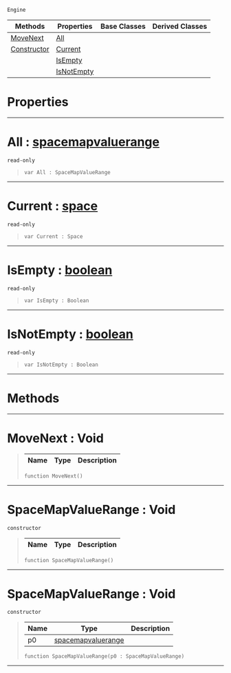  `Engine`

|Methods|Properties|Base Classes|Derived Classes|
|---|---|---|---|
|[ MoveNext](https://github.com/PlasmaEngine/PlasmaDocs/tree/master/docs/C%2B%2B/code_reference/class_reference/spacemapvaluerange.markdown#movenext-void)|[ All](https://github.com/PlasmaEngine/PlasmaDocs/tree/master/docs/C%2B%2B/code_reference/class_reference/spacemapvaluerange.markdown#all-plasma-engine-document)| | |
|[ Constructor](https://github.com/PlasmaEngine/PlasmaDocs/tree/master/docs/C%2B%2B/code_reference/class_reference/spacemapvaluerange.markdown#spacemapvaluerange-void)|[ Current](https://github.com/PlasmaEngine/PlasmaDocs/tree/master/docs/C%2B%2B/code_reference/class_reference/spacemapvaluerange.markdown#current-plasma-engine-docu)| | |
| |[ IsEmpty](https://github.com/PlasmaEngine/PlasmaDocs/tree/master/docs/C%2B%2B/code_reference/class_reference/spacemapvaluerange.markdown#isempty-plasma-engine-docu)| | |
| |[ IsNotEmpty](https://github.com/PlasmaEngine/PlasmaDocs/tree/master/docs/C%2B%2B/code_reference/class_reference/spacemapvaluerange.markdown#isnotempty-plasma-engine-d)| | |


 #  Properties


---  
 #  All : [spacemapvaluerange](https://github.com/PlasmaEngine/PlasmaDocs/tree/master/docs/C%2B%2B/code_reference/class_reference/spacemapvaluerange.markdown)

 `read-only`

> 
> ``` lang=cpp, name=Lightning
> var All : SpaceMapValueRange


---  
 #  Current : [space](https://github.com/PlasmaEngine/PlasmaDocs/tree/master/docs/C%2B%2B/code_reference/class_reference/space.markdown)

 `read-only`

> 
> ``` lang=cpp, name=Lightning
> var Current : Space


---  
 #  IsEmpty : [boolean](https://github.com/PlasmaEngine/PlasmaDocs/tree/master/docs/C%2B%2B/code_reference/lightning_base_types/boolean.markdown)

 `read-only`

> 
> ``` lang=cpp, name=Lightning
> var IsEmpty : Boolean


---  
 #  IsNotEmpty : [boolean](https://github.com/PlasmaEngine/PlasmaDocs/tree/master/docs/C%2B%2B/code_reference/lightning_base_types/boolean.markdown)

 `read-only`

> 
> ``` lang=cpp, name=Lightning
> var IsNotEmpty : Boolean


---  
 #  Methods


---  
 #  MoveNext : Void

> 
> |Name|Type|Description|
> |---|---|---|
> ``` lang=cpp, name=Lightning
> function MoveNext()
> ``` 


---  
 #  SpaceMapValueRange : Void

 `constructor`

> 
> |Name|Type|Description|
> |---|---|---|
> ``` lang=cpp, name=Lightning
> function SpaceMapValueRange()
> ``` 


---  
 #  SpaceMapValueRange : Void

 `constructor`

> 
> |Name|Type|Description|
> |---|---|---|
> |p0|[spacemapvaluerange](https://github.com/PlasmaEngine/PlasmaDocs/tree/master/docs/C%2B%2B/code_reference/class_reference/spacemapvaluerange.markdown)| |
> ``` lang=cpp, name=Lightning
> function SpaceMapValueRange(p0 : SpaceMapValueRange)
> ``` 


---  
 

 